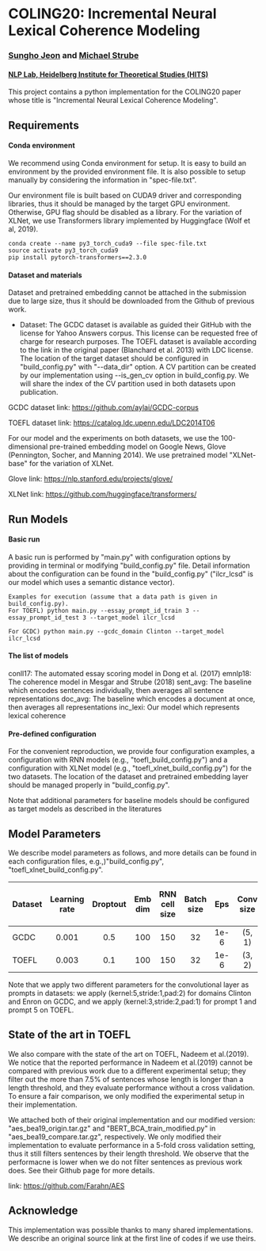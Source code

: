 # COLING20: Incremental Neural Lexical Coherence Modeling
### [Sungho Jeon](https://sdeva14.github.io/) and [Michael Strube](https://www.h-its.org/people/prof-dr-michael-strube/)
#### [NLP Lab, Heidelberg Institute for Theoretical Studies (HITS)](https://www.h-its.org/research/nlp/people/)

This project contains a python implementation for the COLING20 paper whose title is "Incremental Neural Lexical Coherence Modeling".
## Requirements

#### Conda environment
We recommend using Conda environment for setup. It is easy to build an environment by the provided environment file. It is also possible to setup manually by considering the information in "spec-file.txt". 

Our environment file is built based on CUDA9 driver and corresponding libraries, thus it should be managed by the target GPU environment. Otherwise, GPU flag should be disabled as a library. For the variation of XLNet, we use Transformers library implemented by Huggingface (Wolf et al, 2019).

    conda create --name py3_torch_cuda9 --file spec-file.txt
    source activate py3_torch_cuda9
    pip install pytorch-transformers==2.3.0

#### Dataset and materials
Dataset and pretrained embedding cannot be attached in the submission due to large size, thus it should be downloaded from the Github of previous work.

- Dataset: The GCDC dataset is available as guided their GitHub with the license for Yahoo Answers corpus. This license can be requested free of charge for research purposes. The TOEFL dataset is available according to the link in the original paper (Blanchard et al. 2013) with LDC license. The location of the target dataset should be configured in "build_config.py" with "--data_dir" option. A CV partition can be created by our implementation using --is_gen_cv option in build_config.py. We will share the index of the CV partition used in both datasets upon publication.

GCDC dataset link: https://github.com/aylai/GCDC-corpus

TOEFL dataset link: https://catalog.ldc.upenn.edu/LDC2014T06

For our model and the experiments on both datasets, we use the 100-dimensional pre-trained embedding model on Google News, Glove (Pennington, Socher, and Manning 2014). We use pretrained model "XLNet-base" for the variation of XLNet.

Glove link: https://nlp.stanford.edu/projects/glove/

XLNet link: https://github.com/huggingface/transformers/

## Run Models
#### Basic run
A basic run is performed by "main.py" with configuration options by providing in terminal or modifying "build_config.py" file.
Detail information about the configuration can be found in the "build_config.py" ("ilcr_lcsd" is our model which uses a semantic distance vector).

	Examples for execution (assume that a data path is given in build_config.py).
    For TOEFL) python main.py --essay_prompt_id_train 3 --essay_prompt_id_test 3 --target_model ilcr_lcsd

    For GCDC) python main.py --gcdc_domain Clinton --target_model ilcr_lcsd

#### The list of models
conll17: The automated essay scoring model in Dong et al. (2017)
emnlp18: The coherence model in Mesgar and Strube (2018)
sent_avg: The baseline which encodes sentences individually, then averages all sentence representations
doc_avg: The baseline which encodes a document at once, then averages all representations
inc_lexi: Our model which represents lexical coherence

#### Pre-defined configuration
For the convenient reproduction, we provide four configuration examples, a configuration with RNN models (e.g., "toefl_build_config.py") and a configuration with XLNet model (e.g., "toefl_xlnet_build_config.py") for the two datasets.
The location of the dataset and pretrained embedding layer should be managed properly in "build_config.py".

Note that additional parameters for baseline models should be configured as target models as described in the literatures

## Model Parameters
We describe model parameters as follows, and more details can be found in each configuration files, e.g.,)"build_config.py", "toefl_xlnet_build_config.py".

| Dataset  | Learning rate | Droptout | Emb dim | RNN cell size | Batch size | Eps | Conv size | Conv pad |  Sent-level pool size |
| ------------- | :---: | :---: | :---: |    :---: |  :---: |  :---: |  :---: | :---: | :---: |  
| GCDC  | 0.001  | 0.5 | 100 | 150 | 32 | 1e-6 | (5, 1) | 2 | 5 |
| TOEFL  | 0.003  | 0.1 | 100 | 150 | 32 | 1e-6 | (3, 2) | 1 | 5 |

Note that we apply two different parameters for the convolutional layer as prompts in datasets: we apply (kernel:5,stride:1,pad:2) for domains Clinton and Enron on GCDC, and we apply (kernel:3,stride:2,pad:1) for prompt 1 and prompt 5 on TOEFL.

## State of the art in TOEFL
We also compare with the state of the art on TOEFL, Nadeem et al.(2019). We notice that the reported performance in Nadeem et al.(2019) cannot be compared with previous work due to a different experimental setup; they filter out the more than 7.5% of sentences whose length is longer than a length threshold, and they evaluate performance without a cross validation. To ensure a fair comparison, we only modified the experimental setup in their implementation.

We attached both of their original implementation and our modified version: "aes_bea19_origin.tar.gz" and "BERT_BCA_train_modified.py" in "aes_bea19_compare.tar.gz", respectively. We only modified their implementation to evaluate performance in a 5-fold cross validation setting, thus it still filters sentences by their length threshold. We observe that the performacne is lower when we do not filter sentences as previous work does. See their Github page for more details.

link: https://github.com/Farahn/AES

## Acknowledge
This implementation was possible thanks to many shared implementations. We describe an original source link at the first line of codes if we use theirs.
